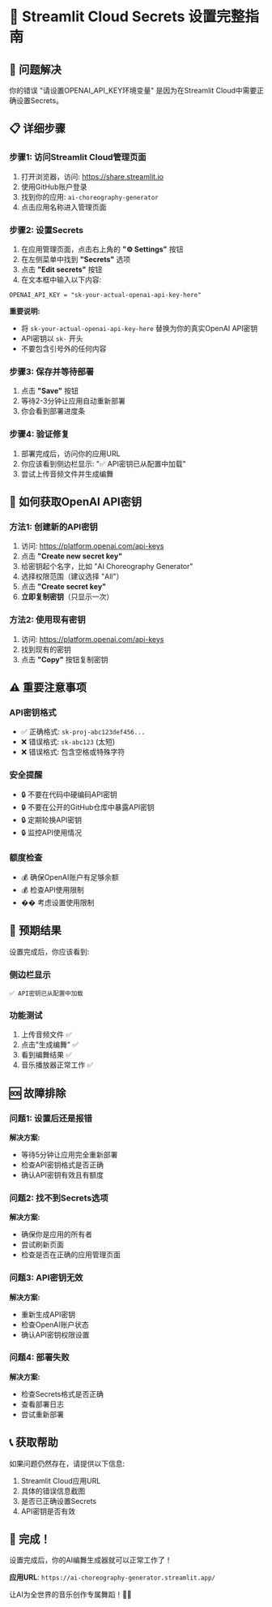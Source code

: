 # 🔐 Streamlit Cloud Secrets 设置完整指南

## 🚨 问题解决

你的错误 "请设置OPENAI_API_KEY环境变量" 是因为在Streamlit Cloud中需要正确设置Secrets。

## 📋 详细步骤

### 步骤1: 访问Streamlit Cloud管理页面
1. 打开浏览器，访问: https://share.streamlit.io
2. 使用GitHub账户登录
3. 找到你的应用: `ai-choreography-generator`
4. 点击应用名称进入管理页面

### 步骤2: 设置Secrets
1. 在应用管理页面，点击右上角的 **"⚙️ Settings"** 按钮
2. 在左侧菜单中找到 **"Secrets"** 选项
3. 点击 **"Edit secrets"** 按钮
4. 在文本框中输入以下内容:

```
OPENAI_API_KEY = "sk-your-actual-openai-api-key-here"
```

**重要说明:**
- 将 `sk-your-actual-openai-api-key-here` 替换为你的真实OpenAI API密钥
- API密钥以 `sk-` 开头
- 不要包含引号外的任何内容

### 步骤3: 保存并等待部署
1. 点击 **"Save"** 按钮
2. 等待2-3分钟让应用自动重新部署
3. 你会看到部署进度条

### 步骤4: 验证修复
1. 部署完成后，访问你的应用URL
2. 你应该看到侧边栏显示: "✅ API密钥已从配置中加载"
3. 尝试上传音频文件并生成编舞

## 🔑 如何获取OpenAI API密钥

### 方法1: 创建新的API密钥
1. 访问: https://platform.openai.com/api-keys
2. 点击 **"Create new secret key"**
3. 给密钥起个名字，比如 "AI Choreography Generator"
4. 选择权限范围（建议选择 "All"）
5. 点击 **"Create secret key"**
6. **立即复制密钥**（只显示一次）

### 方法2: 使用现有密钥
1. 访问: https://platform.openai.com/api-keys
2. 找到现有的密钥
3. 点击 **"Copy"** 按钮复制密钥

## ⚠️ 重要注意事项

### API密钥格式
- ✅ 正确格式: `sk-proj-abc123def456...`
- ❌ 错误格式: `sk-abc123` (太短)
- ❌ 错误格式: 包含空格或特殊字符

### 安全提醒
- 🔒 不要在代码中硬编码API密钥
- 🔒 不要在公开的GitHub仓库中暴露API密钥
- 🔒 定期轮换API密钥
- 🔒 监控API使用情况

### 额度检查
- 💰 确保OpenAI账户有足够余额
- 💰 检查API使用限制
- �� 考虑设置使用限制

## 🎯 预期结果

设置完成后，你应该看到:

### 侧边栏显示
```
✅ API密钥已从配置中加载
```

### 功能测试
1. 上传音频文件 ✅
2. 点击"生成编舞" ✅
3. 看到编舞结果 ✅
4. 音乐播放器正常工作 ✅

## 🆘 故障排除

### 问题1: 设置后还是报错
**解决方案:**
- 等待5分钟让应用完全重新部署
- 检查API密钥格式是否正确
- 确认API密钥有效且有额度

### 问题2: 找不到Secrets选项
**解决方案:**
- 确保你是应用的所有者
- 尝试刷新页面
- 检查是否在正确的应用管理页面

### 问题3: API密钥无效
**解决方案:**
- 重新生成API密钥
- 检查OpenAI账户状态
- 确认API密钥权限设置

### 问题4: 部署失败
**解决方案:**
- 检查Secrets格式是否正确
- 查看部署日志
- 尝试重新部署

## 📞 获取帮助

如果问题仍然存在，请提供以下信息:
1. Streamlit Cloud应用URL
2. 具体的错误信息截图
3. 是否已正确设置Secrets
4. API密钥是否有效

## 🎉 完成！

设置完成后，你的AI编舞生成器就可以正常工作了！

**应用URL**: `https://ai-choreography-generator.streamlit.app/`

让AI为全世界的音乐创作专属舞蹈！🎵💃
